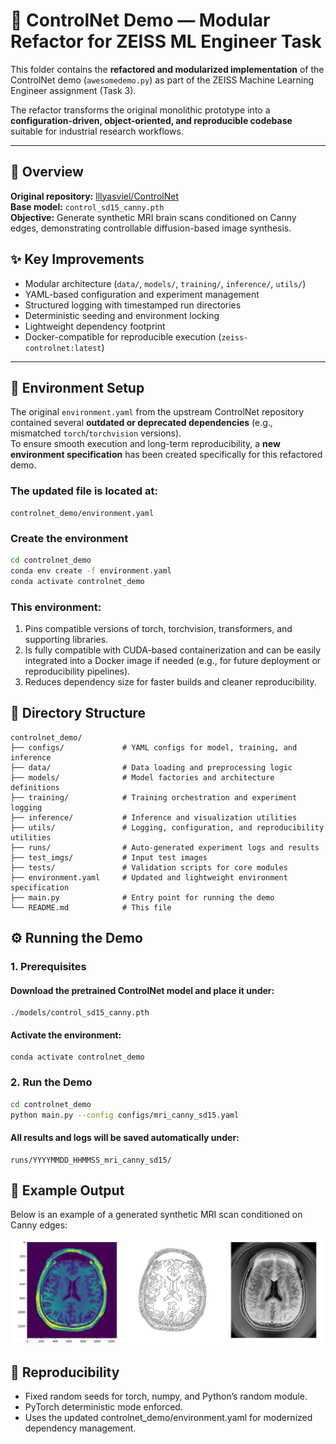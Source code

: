 # 🧠 ControlNet Demo — Modular Refactor for ZEISS ML Engineer Task

This folder contains the **refactored and modularized implementation** of the ControlNet demo (`awesomedemo.py`) as part of the ZEISS Machine Learning Engineer assignment (Task 3).

The refactor transforms the original monolithic prototype into a **configuration-driven, object-oriented, and reproducible codebase** suitable for industrial research workflows.

---

## 🚀 Overview

**Original repository:** [lllyasviel/ControlNet](https://github.com/lllyasviel/ControlNet)  
**Base model:** `control_sd15_canny.pth`  
**Objective:** Generate synthetic MRI brain scans conditioned on Canny edges, demonstrating controllable diffusion-based image synthesis.

## ✨ Key Improvements
- Modular architecture (`data/`, `models/`, `training/`, `inference/`, `utils/`)
- YAML-based configuration and experiment management  
- Structured logging with timestamped run directories  
- Deterministic seeding and environment locking  
- Lightweight dependency footprint  
- Docker-compatible for reproducible execution (`zeiss-controlnet:latest`)

---

## 🧰 Environment Setup

The original `environment.yaml` from the upstream ControlNet repository contained several **outdated or deprecated dependencies** (e.g., mismatched `torch`/`torchvision` versions).  
To ensure smooth execution and long-term reproducibility, a **new environment specification** has been created specifically for this refactored demo.

### The updated file is located at:
```
controlnet_demo/environment.yaml
```

### Create the environment

```bash
cd controlnet_demo
conda env create -f environment.yaml
conda activate controlnet_demo
```

### This environment:

1. Pins compatible versions of torch, torchvision, transformers, and supporting libraries.
2. Is fully compatible with CUDA-based containerization and can be easily integrated into a Docker image if needed (e.g., for future deployment or reproducibility pipelines).
3. Reduces dependency size for faster builds and cleaner reproducibility.

## 📁 Directory Structure
```
controlnet_demo/
├── configs/             # YAML configs for model, training, and inference
├── data/                # Data loading and preprocessing logic
├── models/              # Model factories and architecture definitions
├── training/            # Training orchestration and experiment logging
├── inference/           # Inference and visualization utilities
├── utils/               # Logging, configuration, and reproducibility utilities
├── runs/                # Auto-generated experiment logs and results
├── test_imgs/           # Input test images
├── tests/               # Validation scripts for core modules
├── environment.yaml     # Updated and lightweight environment specification
├── main.py              # Entry point for running the demo
└── README.md            # This file
```

## ⚙️ Running the Demo
### 1. Prerequisites

#### Download the pretrained ControlNet model and place it under:
```
./models/control_sd15_canny.pth
```

#### Activate the environment:
```
conda activate controlnet_demo
```

### 2. Run the Demo
```bash
cd controlnet_demo
python main.py --config configs/mri_canny_sd15.yaml
```
#### All results and logs will be saved automatically under:
```
runs/YYYYMMDD_HHMMSS_mri_canny_sd15/
```

## 🧠 Example Output

Below is an example of a generated synthetic MRI scan conditioned on Canny edges:

![image info](runs/20251016_164937_mri_canny_sd15/outputs/result.png)

## 🔁 Reproducibility

* Fixed random seeds for torch, numpy, and Python’s random module.
* PyTorch deterministic mode enforced.
* Uses the updated controlnet_demo/environment.yaml for modernized dependency management.

